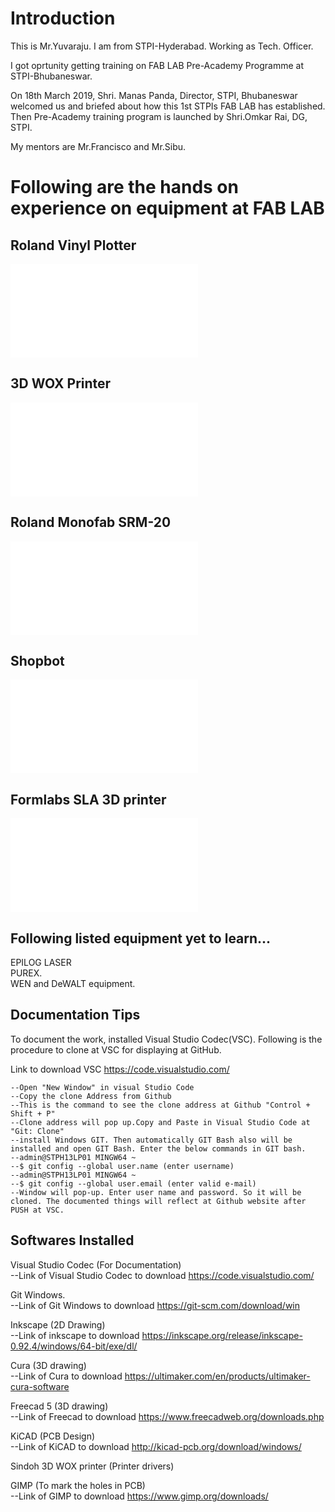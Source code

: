 # Introduction <br>
This is Mr.Yuvaraju. I am from STPI-Hyderabad. Working as Tech. Officer.<br>

I got oprtunity getting training on FAB LAB Pre-Academy Programme at STPI-Bhubaneswar.<br>

On 18th March 2019, Shri. Manas Panda, Director, STPI, Bhubaneswar welcomed us and briefed about how this 1st STPIs FAB LAB has established. Then Pre-Academy training program is launched by Shri.Omkar Rai, DG, STPI.<br>

My mentors are Mr.Francisco and Mr.Sibu.<br>

# Following are the hands on experience on equipment at FAB LAB <br>

## Roland Vinyl Plotter <br>
![About Roland vinyl Plotter (Click Here)](vinylcutter.md)<br>

## 3D WOX Printer <br>
![About 3D WOX Printer (Click here)](3dwoxprinter.md)<br>

## Roland Monofab SRM-20 <br>
![About Roland Monofab SRM-20 (Click here)](monofabSRM20.md)<br>

## Shopbot <br>
![About the shopbot (Click here)](shopbot.md)

## Formlabs SLA 3D printer <br>
![About Formlabs SLA 3D Printer (Click here)](formlabs-sla3d.md)

## Following listed equipment yet to learn...

EPILOG LASER <br>
PUREX.<br>
WEN and DeWALT equipment.<br>

## Documentation Tips <br>

To document the work, installed Visual Studio Codec(VSC). Following is the procedure to clone at VSC for displaying at GitHub. <br>

Link to download VSC https://code.visualstudio.com/ <br>

    --Open "New Window" in visual Studio Code
    --Copy the clone Address from Github
    --This is the command to see the clone address at Github "Control + Shift + P"
    --Clone address will pop up.Copy and Paste in Visual Studio Code at "Git: Clone"
    --install Windows GIT. Then automatically GIT Bash also will be installed and open GIT Bash. Enter the below commands in GIT bash.
    --admin@STPH13LP01 MINGW64 ~
    --$ git config --global user.name (enter username)
    --admin@STPH13LP01 MINGW64 ~
    --$ git config --global user.email (enter valid e-mail)
    --Window will pop-up. Enter user name and password. So it will be cloned. The documented things will reflect at Github website after PUSH at VSC.

 

## Softwares Installed <br>

Visual Studio Codec (For Documentation)<br>
    --Link of Visual Studio Codec to download https://code.visualstudio.com/ <br>

Git Windows.<br>
    --Link of Git Windows to download https://git-scm.com/download/win <br>

Inkscape (2D Drawing)<br>
    --Link of inkscape to download https://inkscape.org/release/inkscape-0.92.4/windows/64-bit/exe/dl/ <br>

Cura (3D drawing)<br>
    --Link of Cura to download https://ultimaker.com/en/products/ultimaker-cura-software <br>

Freecad 5 (3D drawing)<br>
    --Link of Freecad to download https://www.freecadweb.org/downloads.php <br>

KiCAD (PCB Design)<br>
    --Link of KiCAD to download http://kicad-pcb.org/download/windows/

Sindoh 3D WOX printer  (Printer drivers)<br>

GIMP (To mark the holes in PCB) <br>
    --Link of GIMP to download https://www.gimp.org/downloads/










